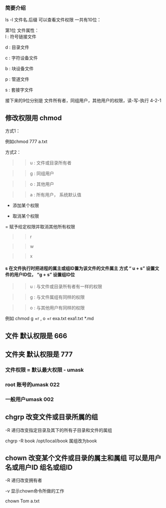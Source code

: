    
### 简要介绍

ls -l  文件名.后缀  可以查看文件权限
一共有10位：   

第1位 文件属性：  
 l : 符号链接文件  
 
 d : 目录文件  


c : 字符设备文件  


 b : 块设备文件  

 
 p : 管道文件  


 s : 套接字文件  



接下来的9位分别是 文件所有者，同组用户，其他用户的权限，读-写-执行  4-2-1

## 修改权限用 chmod
   方式1：  
   
   
   例如chmod 777 a.txt  
   
   
   方式2：  
   
>> u : 文件或目录所有者  


>> g : 同组用户  


>> o : 其他用户  


>> a : 所有用户， 系统默认值  

 + 添加某个权限  


 - 取消某个权限  


 = 赋予给定权限并取消其他所有权限

>> r  


>> w  


>> x

#### s 在文件执行时把进程的属主或组ID置为该文件的文件属主  方式 “ u + s” 设置文件的用户ID位， “g + s” 设置组ID位  


>> u : 与文件或目录所有者有一样的权限  


>> g : 与文件属组有同样的权限  


>> o : 与其他用户有同样的权限  


例如 chmod g +r , o +r exa.txt exa1.txt *.md


## 文件 默认权限是 666
## 文件夹 默认权限是 777
### 文件权限 = 默认最大权限 - umask
### root 账号的umask 022
### 一般用户umask 002

## chgrp  改变文件或目录所属的组
   -R 递归改变指定目录及其下的所有子目录和文件的属组 
   
   
   chgrp -R book /opt/local/book   属组改为book
## chown 改变某个文件或目录的属主和属组  可以是用户名或用户ID 组名或组ID
   -R  递归改变拥有者  
   
   -v 显示chown命令所做的工作  
   
   chown Tom a.txt
   
   
   
